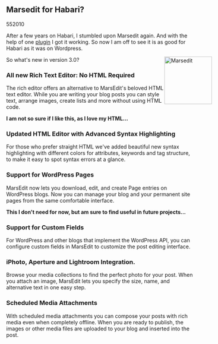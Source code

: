<article><h2>Marsedit for Habari?</h2><time><span class="day">5</span><span class="month">5</span><span class="year">2010</span></time><!--p><strong>5-5-2010</strong></p--><p>After a few years on Habari, I stumbled upon Marsedit again. And with the help of one <a href="http://www.habariproject.org/dist/plugins/metaweblog/">plugin</a> I got it working. So now I am off to see it is as good for Habari as it was on Wordpress.</p><p><img style="float: right; margin-right: -50px;" title="MarsEdit3Icon128.png" src="http://wnas.nl/user/files/marsedit3icon128_20100505094655.png" border="0" alt="Marsedit" width="128" height="128" /></p><p>So what's new in version 3.0?</p><h3>All new Rich Text Editor: No HTML Required</h3><p>The rich editor offers an alternative to MarsEdit's beloved HTML text editor. While you are writing your blog posts you can style text, arrange images, create lists and more without using HTML code.﻿</p><p><strong>I am not so sure if I like this, as I love my HTML...</strong></p><h3>Updated HTML Editor with Advanced Syntax Highlighting</h3><p>For those who prefer straight HTML we've added beautiful new syntax highlighting with different colors for attributes, keywords and tag structure, to make it easy to spot syntax errors at a glance.</p><h3>Support for WordPress Pages</h3><p>MarsEdit now lets you download, edit, and create Page entries on WordPress blogs. Now you can manage your blog and your permanent site pages from the same comfortable interface.</p><p><strong>This I don't need for now, but am sure to find useful in future projects...</strong></p><h3>Support for Custom Fields</h3><p>For WordPress and other blogs that implement the WordPress API, you can configure custom fields in MarsEdit to customize the post editing interface.</p><h3>iPhoto, Aperture and Lightroom Integration.</h3><p>Browse your media collections to find the perfect photo for your post. When you attach an image, MarsEdit lets you specify the size, name, and alternative text in one easy step.</p><h3>Scheduled Media Attachments</h3><p>With scheduled media attachments you can compose your posts with rich media even when completely offline. When you are ready to publish, the images or other media files are uploaded to your blog and inserted into the post.</p></article>